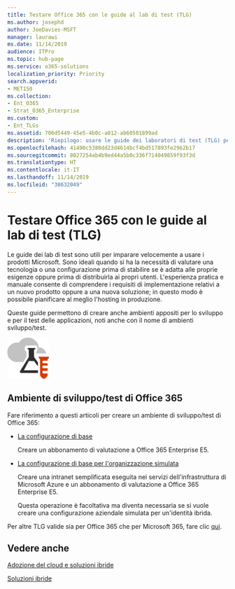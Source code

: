 ```yaml
---
title: Testare Office 365 con le guide al lab di test (TLG)
ms.author: josephd
author: JoeDavies-MSFT
manager: laurawi
ms.date: 11/14/2019
audience: ITPro
ms.topic: hub-page
ms.service: o365-solutions
localization_priority: Priority
search.appverid:
- MET150
ms.collection:
- Ent_O365
- Strat_O365_Enterprise
ms.custom:
- Ent_TLGs
ms.assetid: 706d5449-45e5-4b0c-a012-ab60501899ad
description: 'Riepilogo: usare le guide dei laboratori di test (TLG) per configurare le dimostrazioni, la prova del concetto o gli ambienti di sviluppo/test per Office 365.'
ms.openlocfilehash: 41490c5380dd23d4614bcf4bd517893fe2962b17
ms.sourcegitcommit: 8027254ab4b9ed44a5b0c336f714049859f93f3d
ms.translationtype: HT
ms.contentlocale: it-IT
ms.lasthandoff: 11/14/2019
ms.locfileid: "38632049"
---
```

# <a name="test-office-365-with-test-lab-guides-tlgs"></a>Testare Office 365 con le guide al lab di test (TLG)

Le guide dei lab di test sono utili per imparare velocemente a usare i prodotti Microsoft. Sono ideali quando si ha la necessità di valutare una tecnologia o una configurazione prima di stabilire se è adatta alle proprie esigenze oppure prima di distribuirla ai propri utenti. L'esperienza pratica e manuale consente di comprendere i requisiti di implementazione relativi a un nuovo prodotto oppure a una nuova soluzione; in questo modo è possibile pianificare al meglio l'hosting in produzione.
  
Queste guide permettono di creare anche ambienti appositi per lo sviluppo e per il test delle applicazioni, noti anche con il nome di ambienti sviluppo/test.
  
![Guide dei laboratori di testing nel cloud Microsoft](media/24ad0d1b-3274-40fb-972a-b8188b7268d1.png)
  
## <a name="office-365-devtest-environment"></a>Ambiente di sviluppo/test di Office 365

Fare riferimento a questi articoli per creare un ambiente di sviluppo/test di Office 365:
  
- [La configurazione di base](https://docs.microsoft.com/microsoft-365/enterprise/lightweight-base-configuration-microsoft-365-enterprise)
    
    Creare un abbonamento di valutazione a Office 365 Enterprise E5.

- [La configurazione di base per l'organizzazione simulata](https://docs.microsoft.com/microsoft-365/enterprise/simulated-ent-base-configuration-microsoft-365-enterprise)
    
    Creare una intranet semplificata eseguita nei servizi dell'infrastruttura di Microsoft Azure e un abbonamento di valutazione a Office 365 Enterprise E5. 

    Questa operazione è facoltativa ma diventa necessaria se si vuole creare una configurazione aziendale simulata per un'identità ibrida.
    
Per altre TLG valide sia per Office 365 che per Microsoft 365, fare clic [qui](https://docs.microsoft.com/microsoft-365/enterprise/m365-enterprise-test-lab-guides).  
    
## <a name="see-also"></a>Vedere anche

[Adozione del cloud e soluzioni ibride](cloud-adoption-and-hybrid-solutions.md)
  
[Soluzioni ibride](hybrid-solutions.md)
